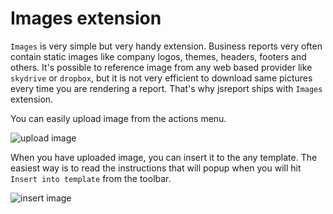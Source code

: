 # Images extension

`Images` is very simple but very handy extension. Business reports very often contain static images like company logos, themes, headers, footers and others. It's possible to reference image from any web based provider like `skydrive` or `dropbox`, but it is not very efficient to download same pictures every time you are rendering a report. That's why jsreport ships with `Images` extension.

You can easily upload image from the actions menu.

![upload image](http://jsreport.net/screenshots/uploadImage.png)

When you have uploaded image, you can insert it to the any template. The easiest way is to read the instructions that will popup when you will hit `Insert into template` from the toolbar.

![insert image](http://jsreport.net/screenshots/insertImage.png)
